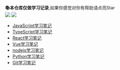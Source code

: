 **📚本仓库仅做学习记录**,如果你感觉对你有帮助请点亮Star  
<img src='https://img.shields.io/badge/%E4%B8%80%E4%B8%AA%E5%89%8D%E7%AB%AF%E7%9A%84%E6%88%90%E9%95%BF%E5%8E%86%E7%A8%8B-%E6%89%93%E6%80%AA%E4%B8%AD...-brightgreen'>  <a href='#'>
<img src='https://img.shields.io/badge/-%E8%BD%AC%E8%BD%BD%E8%AF%B7%E6%B3%A8%E6%98%8E%E5%87%BA%E5%A4%84-red'>  
</a>

* [JavaScript学习笔记](./JavaScript/JavaScript学习笔记.md)
* [TypeScript学习笔记](./TypeScript/TypeScript学习笔记.md)
* [React学习笔记](./React/React学习笔记.md)
* [Vue学习笔记](./Vue/Vue学习笔记.md)
* [nodejs学习笔记](./nodejs/nodejs学习笔记.md)
* [Python学习笔记](./Python/Python学习笔记.md)
* [Git学习笔记](./Git/Git学习笔记.md)
